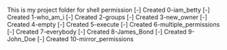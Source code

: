 This is my project folder for shell permission
[-] Created 0-iam_betty
[-] Created 1-who_am_i
[-] Created 2-groups
[-] Created 3-new_owner
[-] Created 4-empty
[-] Created 5-execute
[-] Created 6-multiple_permissions
[-] Created 7-everybody
[-] Created 8-James_Bond
[-] Created 9-John_Doe
[-] Created 10-mirror_permissions
